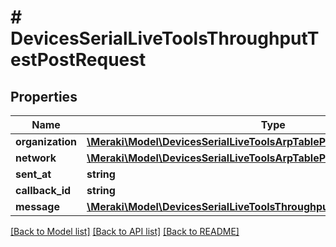 # # DevicesSerialLiveToolsThroughputTestPostRequest

## Properties

Name | Type | Description | Notes
------------ | ------------- | ------------- | -------------
**organization** | [**\Meraki\Model\DevicesSerialLiveToolsArpTablePostRequestOrganization**](DevicesSerialLiveToolsArpTablePostRequestOrganization.md) |  | [optional]
**network** | [**\Meraki\Model\DevicesSerialLiveToolsArpTablePostRequestOrganization**](DevicesSerialLiveToolsArpTablePostRequestOrganization.md) |  | [optional]
**sent_at** | **string** |  | [optional]
**callback_id** | **string** |  | [optional]
**message** | [**\Meraki\Model\DevicesSerialLiveToolsThroughputTestPostRequestMessage**](DevicesSerialLiveToolsThroughputTestPostRequestMessage.md) |  | [optional]

[[Back to Model list]](../../README.md#models) [[Back to API list]](../../README.md#endpoints) [[Back to README]](../../README.md)
